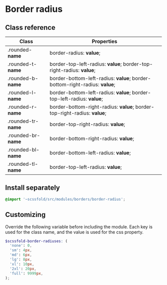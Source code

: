# Border radius

## Class reference

| Class                   | Properties                                                                     |
| ----------------------- | ------------------------------------------------------------------------------ |
| .rounded-**name**       | border-radius: **value**;                                                      |
| .rounded-t-**name**     | border-top-left-radius: **value**; border-top-right-radius: **value**;         |
| .rounded-b-**name**     | border-bottom-left-radius: **value**; border-bottom-right-radius: **value**;   |
| .rounded-l-**name**     | border-bottom-left-radius: **value**; border-top-left-radius: **value**;       |
| .rounded-r-**name**     | border-bottom-right-radius: **value**; border-top-right-radius: **value**;     |
| .rounded-tr-**name**    | border-top-right-radius: **value**;                                            |
| .rounded-br-**name**    | border-bottom-right-radius: **value**;                                         |
| .rounded-bl-**name**    | border-bottom-left-radius: **value**;                                          |
| .rounded-tl-**name**    | border-top-left-radius: **value**;                                             |

## Install separately

```scss
@import '~scssfold/src/modules/borders/border-radius';
```

## Customizing

Override the following variable before including the module. Each key is used for the class name, and the value is used for the css property.

```scss
$scssfold-border-radiuses: (
  'none': 0,
  'sm': 4px,
  'md': 6px,
  'lg': 8px,
  'xl': 10px,
  '2xl': 20px,
  'full': 9999px,
);
```
